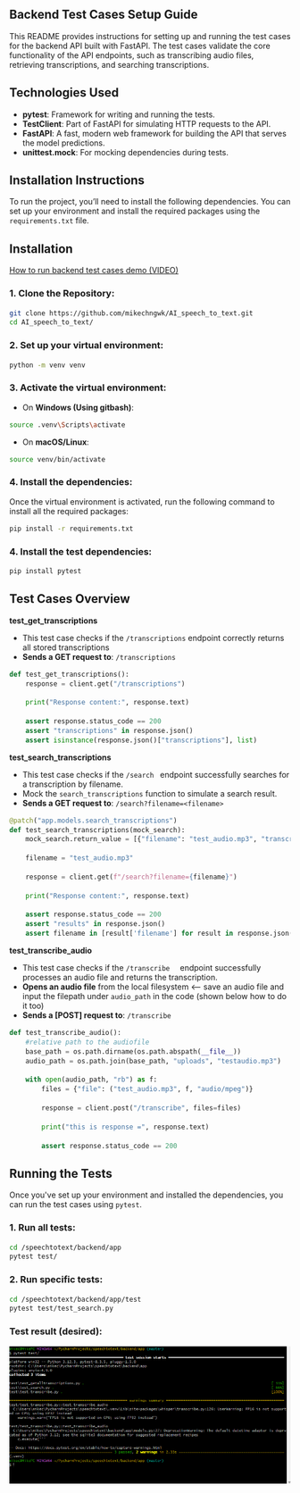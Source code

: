 ## **Backend Test Cases Setup Guide**
This README provides instructions for setting up and running the test cases for the backend API built with FastAPI. The test cases validate the core functionality of the API endpoints, such as transcribing audio files, retrieving transcriptions, and searching transcriptions.

## **Technologies Used**
- **pytest**: Framework for writing and running the tests.
- **TestClient**: Part of FastAPI for simulating HTTP requests to the API.
- **FastAPI**: A fast, modern web framework for building the API that serves the model predictions.
- **unittest.mock**: For mocking dependencies during tests.


## **Installation Instructions**

To run the project, you’ll need to install the following dependencies. You can set up your environment and install the required packages using the `requirements.txt` file.

## **Installation**
[How to run backend test cases demo (VIDEO)](https://www.youtube.com/watch?v=n6steEE0A7Q)
### 1. Clone the Repository:
```bash
git clone https://github.com/mikechngwk/AI_speech_to_text.git
cd AI_speech_to_text/
```
### 2. Set up your virtual environment:

```bash
python -m venv venv
```

### 3. Activate the virtual environment:

- On **Windows (Using gitbash)**:
```bash
source .venv\Scripts\activate
```

- On **macOS/Linux**:
```bash
source venv/bin/activate
```
### 4. Install the dependencies:
Once the virtual environment is activated, run the following command to install all the required packages:
```bash
pip install -r requirements.txt
```

### 4. Install the test dependencies:
```bash
pip install pytest
```

## **Test Cases Overview**
**test_get_transcriptions**
- This test case checks if the `/transcriptions` endpoint correctly returns all stored transcriptions
- **Sends a GET request to**: `/transcriptions`

```python
def test_get_transcriptions():
    response = client.get("/transcriptions")

    print("Response content:", response.text)

    assert response.status_code == 200
    assert "transcriptions" in response.json()
    assert isinstance(response.json()["transcriptions"], list)

```
**test_search_transcriptions**
- This test case checks if the `/search ` endpoint successfully searches for a transcription by filename.
- Mock the `search_transcriptions` function to simulate a search result.
- **Sends a GET request to**: `/search?filename=<filename>`

```python
@patch("app.models.search_transcriptions")
def test_search_transcriptions(mock_search):
    mock_search.return_value = [{"filename": "test_audio.mp3", "transcription": "Test transcription content"}]

    filename = "test_audio.mp3"

    response = client.get(f"/search?filename={filename}")

    print("Response content:", response.text)

    assert response.status_code == 200
    assert "results" in response.json()
    assert filename in [result['filename'] for result in response.json()["results"]]
```
**test_transcribe_audio**
- This test case checks if the `/transcribe  ` endpoint successfully processes an audio file and returns the transcription.
- **Opens an audio file** from the local filesystem <-- save an audio file and input the filepath under `audio_path` in the code (shown below how to do it too)
- **Sends a [POST] request to**: `/transcribe`

```python
def test_transcribe_audio():
    #relative path to the audiofile
    base_path = os.path.dirname(os.path.abspath(__file__))  
    audio_path = os.path.join(base_path, "uploads", "testaudio.mp3")  

    with open(audio_path, "rb") as f:
        files = {"file": ("test_audio.mp3", f, "audio/mpeg")}

        response = client.post("/transcribe", files=files)

        print("this is response =", response.text)  

        assert response.status_code == 200
```
## Running the Tests
Once you've set up your environment and installed the dependencies, you can run the test cases using `pytest`.
### 1. Run all tests:
```bash
cd /speechtotext/backend/app
pytest test/
```
### 2. Run specific tests:
```bash
cd /speechtotext/backend/app/test
pytest test/test_search.py
```
### Test result (desired):
![image info](./images_test/backendtestcases.png)

